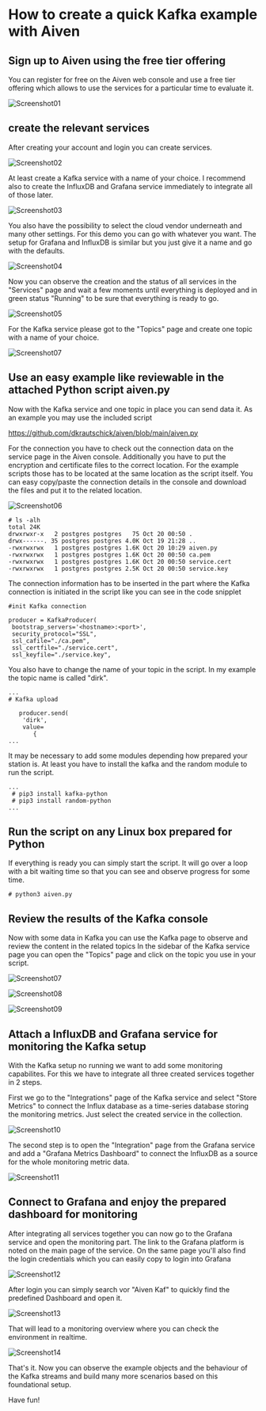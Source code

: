 # How to create a quick Kafka example with Aiven

## Sign up to Aiven using the free tier offering

You can register for free on the Aiven web console and use a free tier offering which allows
to use the services for a particular time to evaluate it.

![Screenshot01](https://github.com/dkrautschick/aiven/blob/main/screenshots/AivenKafkaWalkThrough_screenshot01.jpg)

## create the relevant services

After creating your account and login you can create services.

![Screenshot02](https://github.com/dkrautschick/aiven/blob/main/screenshots/AivenKafkaWalkThrough_screenshot02.jpg)

At least create a Kafka service with a name of your choice. I recommend also to create the InfluxDB and Grafana
service immediately to integrate all of those later. 

![Screenshot03](https://github.com/dkrautschick/aiven/blob/main/screenshots/AivenKafkaWalkThrough_screenshot03.jpg)

You also have the possibility to select the cloud vendor underneath and many other settings. 
For this demo you can go with whatever you want. The setup for Grafana and InfluxDB is similar but
you just give it a name and go with the defaults.

![Screenshot04](https://github.com/dkrautschick/aiven/blob/main/screenshots/AivenKafkaWalkThrough_screenshot04.jpg)

Now you can observe the creation and the status of all services in the "Services" page and wait a few moments
until everything is deployed and in green status "Running" to be sure that everything is ready to go.

![Screenshot05](https://github.com/dkrautschick/aiven/blob/main/screenshots/AivenKafkaWalkThrough_screenshot05.jpg)

For the Kafka service please got to the "Topics" page and create one topic with a name of your choice.

![Screenshot07](https://github.com/dkrautschick/aiven/blob/main/screenshots/AivenKafkaWalkThrough_screenshot07.jpg)

## Use an easy example like reviewable in the attached Python script aiven.py

Now with the Kafka service and one topic in place you can send data it. As an example
you may use the included script 

https://github.com/dkrautschick/aiven/blob/main/aiven.py

For the connection you have to check out the connection data on the service page in the 
Aiven console. Additionally you have to put the encryption and certificate files to the
correct location. For the example scripts those has to be located at the same location as
the script itself. You can easy copy/paste the connection details in the console and download
the files and put it to the related location.

![Screenshot06](https://github.com/dkrautschick/aiven/blob/main/screenshots/AivenKafkaWalkThrough_screenshot06.jpg)

```
# ls -alh
total 24K
drwxrwxr-x   2 postgres postgres   75 Oct 20 00:50 .
drwx------. 35 postgres postgres 4.0K Oct 19 21:28 ..
-rwxrwxrwx   1 postgres postgres 1.6K Oct 20 10:29 aiven.py
-rwxrwxrwx   1 postgres postgres 1.6K Oct 20 00:50 ca.pem
-rwxrwxrwx   1 postgres postgres 1.6K Oct 20 00:50 service.cert
-rwxrwxrwx   1 postgres postgres 2.5K Oct 20 00:50 service.key
```

The connection information has to be inserted in the part where the Kafka connection
is initiated in the script like you can see in the code snipplet

```
#init Kafka connection 

producer = KafkaProducer(
 bootstrap_servers='<hostname>:<port>',
 security_protocol="SSL",
 ssl_cafile="./ca.pem",
 ssl_certfile="./service.cert",
 ssl_keyfile="./service.key",
```

You also have to change the name of your topic in the script. In my example the topic name
is called "dirk".

```
...
# Kafka upload 
   
   producer.send(
    'dirk',
    value=
       {
...
```

It may be necessary to add some modules depending how prepared your station is.
At least you have to install the kafka and the random module to run the script.

```
...
 # pip3 install kafka-python
 # pip3 install random-python
...
```

## Run the script on any Linux box prepared for Python

If everything is ready you can simply start the script. It will go over a loop with a bit
waiting time so that you can see and observe progress for some time.

```
# python3 aiven.py

```

## Review the results of the Kafka console

Now with some data in Kafka you can use the Kafka page to observe and review the content in the related topics
In the sidebar of the Kafka service page you can open the "Topics" page and click on the topic you use in your script.

![Screenshot07](https://github.com/dkrautschick/aiven/blob/main/screenshots/AivenKafkaWalkThrough_screenshot07.jpg)



![Screenshot08](https://github.com/dkrautschick/aiven/blob/main/screenshots/AivenKafkaWalkThrough_screenshot08.jpg)

![Screenshot09](https://github.com/dkrautschick/aiven/blob/main/screenshots/AivenKafkaWalkThrough_screenshot09.jpg)

## Attach a InfluxDB and Grafana service for monitoring the Kafka setup

With the Kafka setup no running we want to add some monitoring capabilites. For this we have to integrate all three
created services together in 2 steps.

First we go to the "Integrations" page of the Kafka service and select "Store Metrics" to connect the Influx database
as a time-series database storing the monitoring metrics. Just select the created service in the collection.

![Screenshot10](https://github.com/dkrautschick/aiven/blob/main/screenshots/AivenKafkaWalkThrough_screenshot10.jpg)

The second step is to open the "Integration" page from the Grafana service and add a "Grafana Metrics Dashboard"
to connect the InfluxDB as a source for the whole monitoring metric data.

![Screenshot11](https://github.com/dkrautschick/aiven/blob/main/screenshots/AivenKafkaWalkThrough_screenshot11.jpg)

## Connect to Grafana and enjoy the prepared dashboard for monitoring

After integrating all services together you can now go to the Grafana service and open the monitoring part.
The link to the Grafana platform is noted on the main page of the service. On the same page you'll also find 
the login credentials which you can easily copy to login into Grafana

![Screenshot12](https://github.com/dkrautschick/aiven/blob/main/screenshots/AivenKafkaWalkThrough_screenshot12.jpg)

After login you can simply search vor "Aiven Kaf" to quickly find the predefined Dashboard and open it. 

![Screenshot13](https://github.com/dkrautschick/aiven/blob/main/screenshots/AivenKafkaWalkThrough_screenshot13.jpg)

That will lead to a monitoring overview where you can check the environment in realtime.

![Screenshot14](https://github.com/dkrautschick/aiven/blob/main/screenshots/AivenKafkaWalkThrough_screenshot14.jpg)

That's it. Now you can observe the example objects and the behaviour of the Kafka streams and build many more scenarios
based on this foundational setup.

Have fun!
